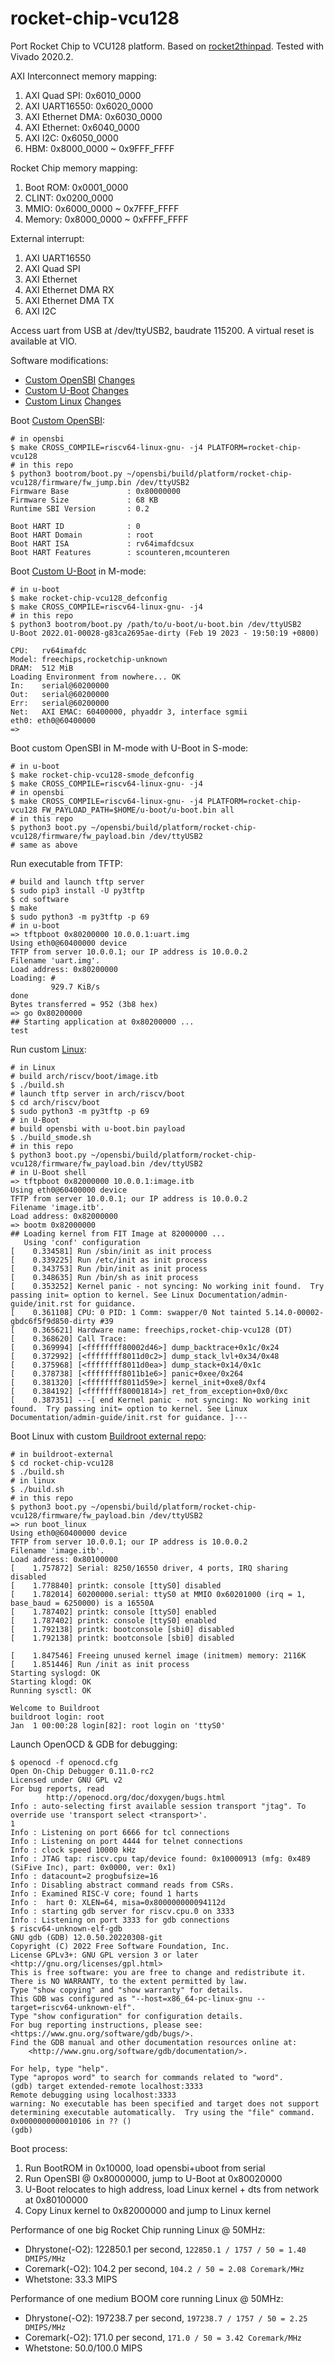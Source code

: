 # rocket-chip-vcu128

Port Rocket Chip to VCU128 platform. Based on [rocket2thinpad](https://github.com/jiegec/rocket2thinpad). Tested with Vivado 2020.2.

AXI Interconnect memory mapping:

1. AXI Quad SPI: 0x6010_0000
2. AXI UART16550: 0x6020_0000
3. AXI Ethernet DMA: 0x6030_0000
4. AXI Ethernet: 0x6040_0000
5. AXI I2C: 0x6050_0000
6. HBM: 0x8000_0000 ~ 0x9FFF_FFFF

Rocket Chip memory mapping:

1. Boot ROM: 0x0001_0000
2. CLINT: 0x0200_0000
3. MMIO: 0x6000_0000 ~ 0x7FFF_FFFF
4. Memory: 0x8000_0000 ~ 0xFFFF_FFFF

External interrupt:

1. AXI UART16550
2. AXI Quad SPI
3. AXI Ethernet
4. AXI Ethernet DMA RX
5. AXI Ethernet DMA TX
6. AXI I2C

Access uart from USB at /dev/ttyUSB2, baudrate 115200. A virtual reset is available at VIO.

Software modifications:

- [Custom OpenSBI](https://github.com/jiegec/opensbi/tree/rocket-chip-vcu128) [Changes](https://github.com/jiegec/opensbi/compare/master...jiegec:opensbi:rocket-chip-vcu128?expand=1)
- [Custom U-Boot](https://github.com/jiegec/u-boot/tree/rocket-chip-vcu128) [Changes](https://github.com/jiegec/u-boot/compare/master...jiegec:u-boot:rocket-chip-vcu128?expand=1)
- [Custom Linux](https://github.com/jiegec/linux/tree/rocket-chip-vcu128) [Changes](https://github.com/jiegec/linux/compare/master...jiegec:linux:rocket-chip-vcu128?expand=1)

Boot [Custom OpenSBI](https://github.com/jiegec/opensbi/tree/rocket-chip-vcu128):

```shell
# in opensbi
$ make CROSS_COMPILE=riscv64-linux-gnu- -j4 PLATFORM=rocket-chip-vcu128
# in this repo
$ python3 bootrom/boot.py ~/opensbi/build/platform/rocket-chip-vcu128/firmware/fw_jump.bin /dev/ttyUSB2
Firmware Base             : 0x80000000
Firmware Size             : 68 KB
Runtime SBI Version       : 0.2

Boot HART ID              : 0
Boot HART Domain          : root
Boot HART ISA             : rv64imafdcsux
Boot HART Features        : scounteren,mcounteren
```

Boot [Custom U-Boot](https://github.com/jiegec/u-boot/tree/rocket-chip-vcu128) in M-mode:

```shell
# in u-boot
$ make rocket-chip-vcu128_defconfig
$ make CROSS_COMPILE=riscv64-linux-gnu- -j4
# in this repo
$ python3 bootrom/boot.py /path/to/u-boot/u-boot.bin /dev/ttyUSB2
U-Boot 2022.01-00028-g83ca2695ae-dirty (Feb 19 2023 - 19:50:19 +0800)

CPU:   rv64imafdc
Model: freechips,rocketchip-unknown
DRAM:  512 MiB
Loading Environment from nowhere... OK
In:    serial@60200000
Out:   serial@60200000
Err:   serial@60200000
Net:   AXI EMAC: 60400000, phyaddr 3, interface sgmii
eth0: eth0@60400000
=> 
```

Boot custom OpenSBI in M-mode with U-Boot in S-mode:

```shell
# in u-boot
$ make rocket-chip-vcu128-smode_defconfig
$ make CROSS_COMPILE=riscv64-linux-gnu- -j4
# in opensbi
$ make CROSS_COMPILE=riscv64-linux-gnu- -j4 PLATFORM=rocket-chip-vcu128 FW_PAYLOAD_PATH=$HOME/u-boot/u-boot.bin all
# in this repo
$ python3 boot.py ~/opensbi/build/platform/rocket-chip-vcu128/firmware/fw_payload.bin /dev/ttyUSB2
# same as above
```

Run executable from TFTP:

```shell
# build and launch tftp server
$ sudo pip3 install -U py3tftp
$ cd software
$ make
$ sudo python3 -m py3tftp -p 69
# in u-boot
=> tftpboot 0x80200000 10.0.0.1:uart.img
Using eth0@60400000 device
TFTP from server 10.0.0.1; our IP address is 10.0.0.2
Filename 'uart.img'.
Load address: 0x80200000
Loading: #
         929.7 KiB/s
done
Bytes transferred = 952 (3b8 hex)
=> go 0x80200000
## Starting application at 0x80200000 ...
test
```

Run custom [Linux](https://github.com/jiegec/linux/tree/rocket-chip-vcu128):

```shell
# in Linux
# build arch/riscv/boot/image.itb
$ ./build.sh
# launch tftp server in arch/riscv/boot
$ cd arch/riscv/boot
$ sudo python3 -m py3tftp -p 69
# in U-Boot
# build opensbi with u-boot.bin payload
$ ./build_smode.sh
# in this repo
$ python3 boot.py ~/opensbi/build/platform/rocket-chip-vcu128/firmware/fw_payload.bin /dev/ttyUSB2
# in U-Boot shell
=> tftpboot 0x82000000 10.0.0.1:image.itb
Using eth0@60400000 device
TFTP from server 10.0.0.1; our IP address is 10.0.0.2
Filename 'image.itb'.
Load address: 0x82000000
=> bootm 0x82000000
## Loading kernel from FIT Image at 82000000 ...
   Using 'conf' configuration
[    0.334581] Run /sbin/init as init process
[    0.339225] Run /etc/init as init process
[    0.343753] Run /bin/init as init process
[    0.348635] Run /bin/sh as init process
[    0.353252] Kernel panic - not syncing: No working init found.  Try passing init= option to kernel. See Linux Documentation/admin-guide/init.rst for guidance.
[    0.361108] CPU: 0 PID: 1 Comm: swapper/0 Not tainted 5.14.0-00002-gbdc6f5f9d850-dirty #39
[    0.365621] Hardware name: freechips,rocket-chip-vcu128 (DT)
[    0.368620] Call Trace:
[    0.369994] [<ffffffff80002d46>] dump_backtrace+0x1c/0x24
[    0.372992] [<ffffffff8011d0c2>] dump_stack_lvl+0x34/0x48
[    0.375968] [<ffffffff8011d0ea>] dump_stack+0x14/0x1c
[    0.378738] [<ffffffff8011b1e6>] panic+0xee/0x264
[    0.381320] [<ffffffff8011d59e>] kernel_init+0xe8/0xf4
[    0.384192] [<ffffffff80001814>] ret_from_exception+0x0/0xc
[    0.387351] ---[ end Kernel panic - not syncing: No working init found.  Try passing init= option to kernel. See Linux Documentation/admin-guide/init.rst for guidance. ]---
```

Boot Linux with custom [Buildroot external repo](https://github.com/jiegec/buildroot-external/tree/master/rocket-chip-vcu128):

```shell
# in buildroot-external
$ cd rocket-chip-vcu128
$ ./build.sh
# in linux
$ ./build.sh
# in this repo
$ python3 boot.py ~/opensbi/build/platform/rocket-chip-vcu128/firmware/fw_payload.bin /dev/ttyUSB2
=> run boot_linux
Using eth0@60400000 device
TFTP from server 10.0.0.1; our IP address is 10.0.0.2
Filename 'image.itb'.
Load address: 0x80100000
[    1.757872] Serial: 8250/16550 driver, 4 ports, IRQ sharing disabled
[    1.778840] printk: console [ttyS0] disabled
[    1.782014] 60200000.serial: ttyS0 at MMIO 0x60201000 (irq = 1, base_baud = 6250000) is a 16550A
[    1.787402] printk: console [ttyS0] enabled
[    1.787402] printk: console [ttyS0] enabled
[    1.792138] printk: bootconsole [sbi0] disabled
[    1.792138] printk: bootconsole [sbi0] disabled

[    1.847546] Freeing unused kernel image (initmem) memory: 2116K
[    1.851446] Run /init as init process
Starting syslogd: OK
Starting klogd: OK
Running sysctl: OK

Welcome to Buildroot
buildroot login: root
Jan  1 00:00:28 login[82]: root login on 'ttyS0'
```

Launch OpenOCD & GDB for debugging:

```shell
$ openocd -f openocd.cfg
Open On-Chip Debugger 0.11.0-rc2
Licensed under GNU GPL v2
For bug reports, read
        http://openocd.org/doc/doxygen/bugs.html
Info : auto-selecting first available session transport "jtag". To override use 'transport select <transport>'.
1
Info : Listening on port 6666 for tcl connections
Info : Listening on port 4444 for telnet connections
Info : clock speed 10000 kHz
Info : JTAG tap: riscv.cpu tap/device found: 0x10000913 (mfg: 0x489 (SiFive Inc), part: 0x0000, ver: 0x1)
Info : datacount=2 progbufsize=16
Info : Disabling abstract command reads from CSRs.
Info : Examined RISC-V core; found 1 harts
Info :  hart 0: XLEN=64, misa=0x800000000094112d
Info : starting gdb server for riscv.cpu.0 on 3333
Info : Listening on port 3333 for gdb connections
$ riscv64-unknown-elf-gdb
GNU gdb (GDB) 12.0.50.20220308-git
Copyright (C) 2022 Free Software Foundation, Inc.
License GPLv3+: GNU GPL version 3 or later <http://gnu.org/licenses/gpl.html>
This is free software: you are free to change and redistribute it.
There is NO WARRANTY, to the extent permitted by law.
Type "show copying" and "show warranty" for details.
This GDB was configured as "--host=x86_64-pc-linux-gnu --target=riscv64-unknown-elf".
Type "show configuration" for configuration details.
For bug reporting instructions, please see:
<https://www.gnu.org/software/gdb/bugs/>.
Find the GDB manual and other documentation resources online at:
    <http://www.gnu.org/software/gdb/documentation/>.

For help, type "help".
Type "apropos word" to search for commands related to "word".
(gdb) target extended-remote localhost:3333
Remote debugging using localhost:3333
warning: No executable has been specified and target does not support
determining executable automatically.  Try using the "file" command.
0x0000000000010106 in ?? ()
(gdb) 
```

Boot process:

1. Run BootROM in 0x10000, load opensbi+uboot from serial
2. Run OpenSBI @ 0x80000000, jump to U-Boot at 0x80020000
3. U-Boot relocates to high address, load Linux kernel + dts from network at 0x80100000
4. Copy Linux kernel to 0x82000000 and jump to Linux kernel

Performance of one big Rocket Chip running Linux @ 50MHz:

- Dhrystone(-O2): 122850.1 per second, `122850.1 / 1757 / 50 = 1.40 DMIPS/MHz`
- Coremark(-O2): 104.2 per second, `104.2 / 50 = 2.08 Coremark/MHz`
- Whetstone: 33.3 MIPS

Performance of one medium BOOM core running Linux @ 50MHz:

- Dhrystone(-O2): 197238.7 per second, `197238.7 / 1757 / 50 = 2.25 DMIPS/MHz`
- Coremark(-O2): 171.0 per second, `171.0 / 50 = 3.42 Coremark/MHz`
- Whetstone: 50.0/100.0 MIPS
